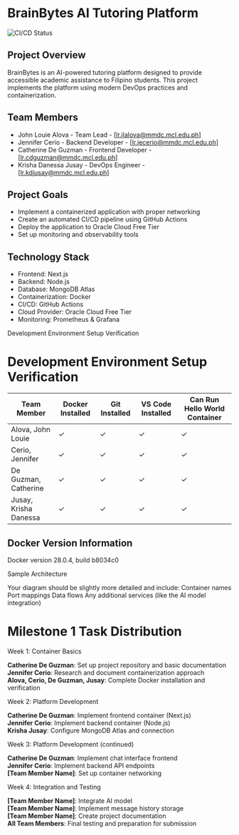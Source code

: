 # BrainBytes AI Tutoring Platform

![CI/CD Status](https://github.com/catedeguzman-it/brain_bytes/actions/workflows/main.yml/badge.svg)

## Project Overview
BrainBytes is an AI-powered tutoring platform designed to provide accessible academic assistance to Filipino students. This project implements the platform using modern DevOps practices and containerization.

## Team Members
- John Louie Alova - Team Lead - [lr.jlalova@mmdc.mcl.edu.ph]
- Jennifer Cerio - Backend Developer - [lr.jecerio@mmdc.mcl.edu.ph]
- Catherine De Guzman - Frontend Developer - [lr.cdguzman@mmdc.mcl.edu.ph]
- Krisha Danessa Jusay - DevOps Engineer - [lr.kdjusay@mmdc.mcl.edu.ph]

## Project Goals
- Implement a containerized application with proper networking
- Create an automated CI/CD pipeline using GitHub Actions
- Deploy the application to Oracle Cloud Free Tier
- Set up monitoring and observability tools

## Technology Stack
- Frontend: Next.js
- Backend: Node.js
- Database: MongoDB Atlas
- Containerization: Docker
- CI/CD: GitHub Actions
- Cloud Provider: Oracle Cloud Free Tier
- Monitoring: Prometheus & Grafana




Development Environment Setup Verification


# Development Environment Setup Verification

|      Team Member      | Docker Installed | Git Installed | VS Code Installed | Can Run Hello World Container |
|-----------------------|------------------|---------------|-------------------|-------------------------------|
| Alova, John Louie     | ✓                | ✓            | ✓                 | ✓                            |
| Cerio, Jennifer       | ✓                | ✓            | ✓                 | ✓                            |
| De Guzman, Catherine  | ✓                | ✓            | ✓                 | ✓                            |
| Jusay, Krisha Danessa | ✓                | ✓            | ✓                 | ✓                            |

## Docker Version Information
Docker version 28.0.4, build b8034c0

Sample Architecture

Your diagram should be slightly more detailed and include:
Container names
Port mappings
Data flows
Any additional services (like the AI model integration)

# Milestone 1 Task Distribution

Week 1: Container Basics

**Catherine De Guzman**: Set up project repository and basic documentation <br/>
**Jennifer Cerio**: Research and document containerization approach <br/>
**Alova, Cerio, De Guzman, Jusay**: Complete Docker installation and verification <br/>

Week 2: Platform Development

**Catherine De Guzman**: Implement frontend container (Next.js) <br/>
**Jennifer Cerio**: Implement backend container (Node.js) <br/>
**Krisha Jusay**: Configure MongoDB Atlas and connection

Week 3: Platform Development (continued)

**Catherine De Guzman**: Implement chat interface frontend <br/>
**Jennifer Cerio**: Implement backend API endpoints <br/>
**[Team Member Name]**: Set up container networking

Week 4: Integration and Testing

**[Team Member Name]**: Integrate AI model <br/>
**[Team Member Name]**: Implement message history storage <br/>
**[Team Member Name]**: Create project documentation <br/>
**All Team Members**: Final testing and preparation for submission
